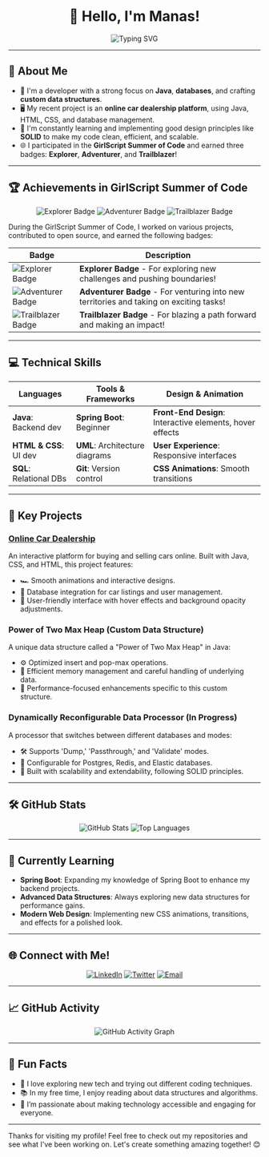 <h1 align="center">👋 Hello, I'm Manas! </h1>

<p align="center">
    <img src="https://readme-typing-svg.demolab.com?font=Fira+Code&weight=500&size=24&pause=1000&color=FFA500&center=true&width=435&lines=Passionate+Developer+%7C+Java+Enthusiast;Backend+Architect+%7C+Frontend+Designer;Building+Functional+and+Engaging+Apps" alt="Typing SVG" />
</p>

---

## 🎯 About Me

- 💼 I'm a developer with a strong focus on **Java**, **databases**, and crafting **custom data structures**.
- 🖥️ My recent project is an **online car dealership platform**, using Java, HTML, CSS, and database management.
- 🚀 I'm constantly learning and implementing good design principles like **SOLID** to make my code clean, efficient, and scalable.
- 🌐 I participated in the **GirlScript Summer of Code** and earned three badges: **Explorer**, **Adventurer**, and **Trailblazer**!

---

## 🏆 Achievements in GirlScript Summer of Code

<p align="center">
<img src="https://img.shields.io/badge/Explorer-FF6F00?style=for-the-badge" alt="Explorer Badge">
<img src="https://img.shields.io/badge/Adventurer-4CBB17?style=for-the-badge" alt="Adventurer Badge">
<img src="https://img.shields.io/badge/Trailblazer-1E90FF?style=for-the-badge" alt="Trailblazer Badge">
</p>

During the GirlScript Summer of Code, I worked on various projects, contributed to open source, and earned the following badges:

| Badge | Description |
|-------|-------------|
| ![Explorer Badge](link-to-explorer-badge.png) | **Explorer Badge** - For exploring new challenges and pushing boundaries! |
| ![Adventurer Badge](link-to-adventurer-badge.png) | **Adventurer Badge** - For venturing into new territories and taking on exciting tasks! |
| ![Trailblazer Badge](link-to-trailblazer-badge.png) | **Trailblazer Badge** - For blazing a path forward and making an impact! |

---

## 💻 Technical Skills

| Languages               | Tools & Frameworks      | Design & Animation |
|-------------------------|-------------------------|---------------------|
| **Java**: Backend dev   | **Spring Boot**: Beginner | **Front-End Design**: Interactive elements, hover effects |
| **HTML & CSS**: UI dev  | **UML**: Architecture diagrams | **User Experience**: Responsive interfaces |
| **SQL**: Relational DBs | **Git**: Version control | **CSS Animations**: Smooth transitions |

---

## 🚀 Key Projects

### [Online Car Dealership](https://github.com/vikingmanas/online-car-dealership)
An interactive platform for buying and selling cars online. Built with Java, CSS, and HTML, this project features:
- 🏎️ Smooth animations and interactive designs.
- 💾 Database integration for car listings and user management.
- 👥 User-friendly interface with hover effects and background opacity adjustments.

### Power of Two Max Heap (Custom Data Structure)
A unique data structure called a "Power of Two Max Heap" in Java:
- ⚙️ Optimized insert and pop-max operations.
- 🧠 Efficient memory management and careful handling of underlying data.
- 🚀 Performance-focused enhancements specific to this custom structure.

### Dynamically Reconfigurable Data Processor (In Progress)
A processor that switches between different databases and modes:
- 🛠️ Supports 'Dump,' 'Passthrough,' and 'Validate' modes.
- 🔄 Configurable for Postgres, Redis, and Elastic databases.
- 📏 Built with scalability and extendability, following SOLID principles.

---

## 🛠️ GitHub Stats

<p align="center">
    <img src="https://github-readme-stats.vercel.app/api?username=vikingmanas&show_icons=true&theme=radical" alt="GitHub Stats">
    <img src="https://github-readme-stats.vercel.app/api/top-langs/?username=vikingmanas&layout=compact&theme=radical" alt="Top Languages">
</p>

---

## 🌱 Currently Learning

- **Spring Boot**: Expanding my knowledge of Spring Boot to enhance my backend projects.
- **Advanced Data Structures**: Always exploring new data structures for performance gains.
- **Modern Web Design**: Implementing new CSS animations, transitions, and effects for a polished look.

---

## 🌐 Connect with Me!

<p align="center">
    <a href="https://www.linkedin.com/in/manas-dubey-415385296" target="_blank"><img src="https://img.shields.io/badge/LinkedIn-0077B5?style=for-the-badge&logo=linkedin&logoColor=white" alt="LinkedIn"></a>
    <a href="https://x.com/DubeyManas007" target="_blank"><img src="https://img.shields.io/badge/Twitter-1DA1F2?style=for-the-badge&logo=twitter&logoColor=white" alt="Twitter"></a>
    <a href="mailto:manasdubey2709@gmail.com"><img src="https://img.shields.io/badge/Email-D14836?style=for-the-badge&logo=gmail&logoColor=white" alt="Email"></a>
</p>

---

## 📈 GitHub Activity

<p align="center">
    <img src="https://activity-graph.herokuapp.com/graph?username=vikingmanas&theme=react-dark&bg_color=20232a&hide_border=true&area=true&area_color=FFA500" alt="GitHub Activity Graph">
</p>

---

## 🧩 Fun Facts

- 🎸 I love exploring new tech and trying out different coding techniques.
- 📚 In my free time, I enjoy reading about data structures and algorithms.
- 🌄 I’m passionate about making technology accessible and engaging for everyone.

---

Thanks for visiting my profile! Feel free to check out my repositories and see what I've been working on. Let's create something amazing together! 😊
